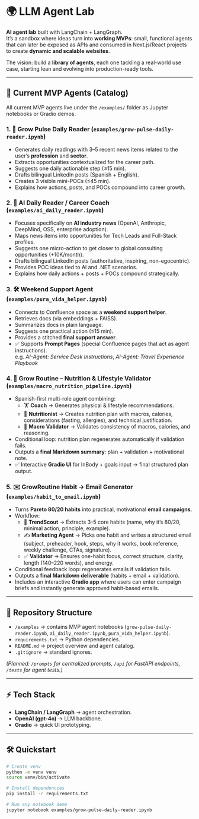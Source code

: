 # 🌍 LLM Agent Lab

**AI agent lab** built with LangChain + LangGraph.  
It’s a sandbox where ideas turn into **working MVPs**: small, functional agents that can later be exposed as APIs and consumed in Next.js/React projects to create **dynamic and scalable websites**.

The vision: build a **library of agents**, each one tackling a real-world use case, starting lean and evolving into production-ready tools.

---

## 🚀 Current MVP Agents (Catalog)

All current MVP agents live under the `/examples/` folder as Jupyter notebooks or Gradio demos.  

### 1. 📰 Grow Pulse Daily Reader (`examples/grow-pulse-daily-reader.ipynb`)
- Generates daily readings with 3–5 recent news items related to the user’s **profession** and **sector**.
- Extracts opportunities contextualized for the career path.
- Suggests one daily actionable step (≤15 min).
- Drafts bilingual LinkedIn posts (Spanish + English).
- Creates 3 visible mini-POCs (≤45 min).
- Explains how actions, posts, and POCs compound into career growth.

### 2. 🤖 AI Daily Reader / Career Coach (`examples/ai_daily_reader.ipynb`)
- Focuses specifically on **AI industry news** (OpenAI, Anthropic, DeepMind, OSS, enterprise adoption).
- Maps news items into opportunities for Tech Leads and Full-Stack profiles.
- Suggests one micro-action to get closer to global consulting opportunities (+10K/month).
- Drafts bilingual LinkedIn posts (authoritative, inspiring, non-egocentric).
- Provides POC ideas tied to AI and .NET scenarios.
- Explains how daily actions + posts + POCs compound strategically.

### 3. 🛠️ Weekend Support Agent (`examples/pura_vida_helper.ipynb`)
- Connects to Confluence space as a **weekend support helper**.
- Retrieves docs (via embeddings + FAISS).
- Summarizes docs in plain language.
- Suggests one practical action (≤15 min).
- Provides a stitched **final support answer**.
- ✅ Supports **Prompt Pages** (special Confluence pages that act as agent instructions).  
  e.g. *AI-Agent: Service Desk Instructions*, *AI-Agent: Travel Experience Playbook*

### 4. 🧠 Grow Routine – Nutrition & Lifestyle Validator (`examples/macro_nutrition_pipeline.ipynb`)
- Spanish-first multi-role agent combining:  
  - 🏋️ **Coach** → Generates physical & lifestyle recommendations.  
  - 🥦 **Nutritionist** → Creates nutrition plan with macros, calories, considerations (fasting, allergies), and technical justification.  
  - 🔎 **Macro Validator** → Validates consistency of macros, calories, and reasoning.  
- Conditional loop: nutrition plan regenerates automatically if validation fails.  
- Outputs a **final Markdown summary**: plan + validation + motivational note.  
- ✅ Interactive **Gradio UI** for InBody + goals input → final structured plan output.

### 5. ✉️ GrowRoutine Habit → Email Generator (`examples/habit_to_email.ipynb`)
- Turns **Pareto 80/20 habits** into practical, motivational **email campaigns**.  
- Workflow:
  - 🧠 **TrendScout** → Extracts 3–5 core habits (name, why it’s 80/20, minimal action, principle, example).  
  - ✍️ **Marketing Agent** → Picks one habit and writes a structured email (subject, preheader, hook, steps, why it works, book reference, weekly challenge, CTAs, signature).  
  - ✅ **Validator** → Ensures one-habit focus, correct structure, clarity, length (140–220 words), and energy.  
- Conditional feedback loop: regenerates emails if validation fails.  
- Outputs a **final Markdown deliverable** (habits + email + validation).  
- Includes an interactive **Gradio app** where users can enter campaign briefs and instantly generate approved habit-based emails.

---

## 📂 Repository Structure
- `/examples` → contains MVP agent notebooks (`grow-pulse-daily-reader.ipynb`, `ai_daily_reader.ipynb`, `pura_vida_helper.ipynb`).  
- `requirements.txt` → Python dependencies.  
- `README.md` → project overview and agent catalog.  
- `.gitignore` → standard ignores.  

*(Planned: `/prompts` for centralized prompts, `/api` for FastAPI endpoints, `/tests` for agent tests.)*

---

## ⚡ Tech Stack
- **LangChain / LangGraph** → agent orchestration.  
- **OpenAI (gpt-4o)** → LLM backbone.  
- **Gradio** → quick UI prototyping.  

---

## 🛠️ Quickstart

```bash
# Create venv
python -m venv venv
source venv/bin/activate

# Install dependencies
pip install -r requirements.txt

# Run any notebook demo
jupyter notebook examples/grow-pulse-daily-reader.ipynb
```
